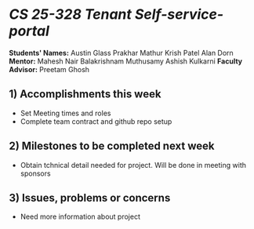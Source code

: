 # *CS 25-328 Tenant Self-service-portal*

**Students' Names:**
Austin Glass
Prakhar Mathur
Krish Patel
Alan Dorn
**Mentor:**
Mahesh Nair
Balakrishnam Muthusamy
Ashish Kulkarni
**Faculty Advisor:**
Preetam Ghosh

## 1) Accomplishments this week ##
   - Set Meeting times and roles
   - Complete team contract and github repo setup
## 2) Milestones to be completed next week ##
   - Obtain tchnical detail needed for project. Will be done in meeting with sponsors
## 3) Issues, problems or concerns ##
   - Need more information about project

   


